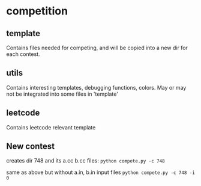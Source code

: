 # competition

## template
Contains files needed for competing, and will be copied into a new dir for each contest.

## utils
Contains interesting templates, debugging functions, colors. May or may not be integrated into some files in 'template'

## leetcode
Contains leetcode relevant template

## New contest
creates dir 748 and its a.cc b.cc files:
```python compete.py -c 748```          

same as above but without a.in, b.in input files
```python compete.py -c 748 -i 0```     


